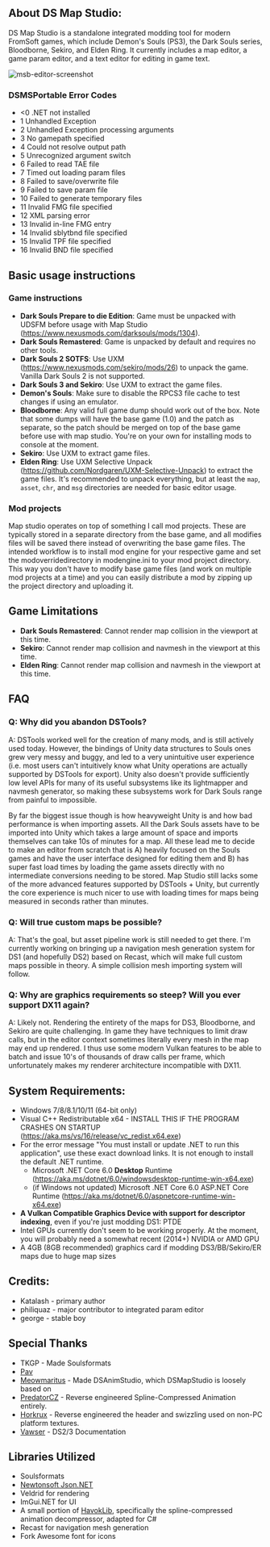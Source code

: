 ## About DS Map Studio:
DS Map Studio is a standalone integrated modding tool for modern FromSoft games, which include Demon's Souls (PS3), the Dark Souls series, Bloodborne, Sekiro, and Elden Ring. It currently includes a map editor, a game param editor, and a text editor for editing in game text.

![msb-editor-screenshot](https://user-images.githubusercontent.com/44953920/209740902-ab75c7fb-e281-4833-aeab-4c2ea41da815.png)
### DSMSPortable Error Codes
* <0 .NET not installed
* 1 Unhandled Exception
* 2 Unhandled Exception processing arguments
* 3 No gamepath specified
* 4 Could not resolve output path
* 5 Unrecognized argument switch
* 6 Failed to read TAE file
* 7 Timed out loading param files
* 8 Failed to save/overwrite file
* 9 Failed to save param file
* 10 Failed to generate temporary files
* 11 Invalid FMG file specified
* 12 XML parsing error
* 13 Invalid in-line FMG entry
* 14 Invalid sblytbnd file specified
* 15 Invalid TPF file specified
* 16 Invalid BND file specified

## Basic usage instructions
### Game instructions
* **Dark Souls Prepare to die Edition**: Game must be unpacked with UDSFM before usage with Map Studio (https://www.nexusmods.com/darksouls/mods/1304).
* **Dark Souls Remastered**: Game is unpacked by default and requires no other tools.
* **Dark Souls 2 SOTFS**: Use UXM (https://www.nexusmods.com/sekiro/mods/26) to unpack the game. Vanilla Dark Souls 2 is not supported.
* **Dark Souls 3 and Sekiro**: Use UXM to extract the game files.
* **Demon's Souls**: Make sure to disable the RPCS3 file cache to test changes if using an emulator.
* **Bloodborne**: Any valid full game dump should work out of the box. Note that some dumps will have the base game (1.0) and the patch as separate, so the patch should be merged on top of the base game before use with map studio. You're on your own for installing mods to console at the moment.
* **Sekiro**: Use UXM to extract game files.
* **Elden Ring**: Use UXM Selective Unpack (https://github.com/Nordgaren/UXM-Selective-Unpack) to extract the game files. It's recommended to unpack everything, but at least the `map`, `asset`, `chr`, and `msg` directories are needed for basic editor usage.

### Mod projects
Map studio operates on top of something I call mod projects. These are typically stored in a separate directory from the base game, and all modifies files will be saved there instead of overwriting the base game files. The intended workflow is to install mod engine for your respective game and set the modoverridedirectory in modengine.ini to your mod project directory. This way you don't have to modify base game files (and work on multiple mod projects at a time) and you can easily distribute a mod by zipping up the project directory and uploading it.

## Game Limitations
* **Dark Souls Remastered**: Cannot render map collision in the viewport at this time.
* **Sekiro**: Cannot render map collision and navmesh in the viewport at this time.
* **Elden Ring**: Cannot render map collision and navmesh in the viewport at this time.

## FAQ
### Q: Why did you abandon DSTools?
A: DSTools worked well for the creation of many mods, and is still actively used today. However, the bindings of Unity data structures to Souls ones grew very messy and buggy, and led to a very unintuitive user experience (i.e. most users can't intuitively know what Unity operations are actually supported by DSTools for export). Unity also doesn't provide sufficiently low level APIs for many of its useful subsystems like its lightmapper and navmesh generator, so making these subsystems work for Dark Souls range from painful to impossible.

By far the biggest issue though is how heavyweight Unity is and how bad performance is when importing assets. All the Dark Souls assets have to be imported into Unity which takes a large amount of space and imports themselves can take 10s of minutes for a map. All these lead me to decide to make an editor from scratch that is A) heavily focused on the Souls games and have the user interface designed for editing them and B) has super fast load times by loading the game assets directly with no intermediate conversions needing to be stored. Map Studio still lacks some of the more advanced features supported by DSTools + Unity, but currently the core experience is much nicer to use with loading times for maps being measured in seconds rather than minutes.

### Q: Will true custom maps be possible?
A: That's the goal, but asset pipeline work is still needed to get there. I'm currently working on bringing up a navigation mesh generation system for DS1 (and hopefully DS2) based on Recast, which will make full custom maps possible in theory. A simple collision mesh importing system will follow.

### Q: Why are graphics requirements so steep? Will you ever support DX11 again?
A: Likely not. Rendering the entirety of the maps for DS3, Bloodborne, and Sekiro are quite challenging. In game they have techniques to limit draw calls, but in the editor context sometimes literally every mesh in the map may end up rendered. I thus use some modern Vulkan features to be able to batch and issue 10's of thousands of draw calls per frame, which unfortunately makes my renderer architecture incompatible with DX11.

## System Requirements:
* Windows 7/8/8.1/10/11 (64-bit only)
* Visual C++ Redistributable x64 - INSTALL THIS IF THE PROGRAM CRASHES ON STARTUP (https://aka.ms/vs/16/release/vc_redist.x64.exe)
* For the error message "You must install or update .NET to run this application", use these exact download links. It is not enough to install the default .NET runtime.
  * Microsoft .NET Core 6.0 **Desktop** Runtime (https://aka.ms/dotnet/6.0/windowsdesktop-runtime-win-x64.exe)
  * (if Windows not updated) Microsoft .NET Core 6.0 ASP.NET Core Runtime (https://aka.ms/dotnet/6.0/aspnetcore-runtime-win-x64.exe)
* **A Vulkan Compatible Graphics Device with support for descriptor indexing**, even if you're just modding DS1: PTDE
* Intel GPUs currently don't seem to be working properly. At the moment, you will probably need a somewhat recent (2014+) NVIDIA or AMD GPU
* A 4GB (8GB recommended) graphics card if modding DS3/BB/Sekiro/ER maps due to huge map sizes

## Credits:
* Katalash - primary author
* philiquaz - major contributor to integrated param editor
* george - stable boy

## Special Thanks
* TKGP - Made Soulsformats
* [Pav](https://github.com/JohrnaJohrna)
* [Meowmaritus](https://github.com/meowmaritus) - Made DSAnimStudio, which DSMapStudio is loosely based on
* [PredatorCZ](https://github.com/PredatorCZ) - Reverse engineered Spline-Compressed Animation entirely.
* [Horkrux](https://github.com/horkrux) - Reverse engineered the header and swizzling used on non-PC platform textures.
* [Vawser](https://github.com/vawser) - DS2/3 Documentation

## Libraries Utilized
* Soulsformats
* [Newtonsoft Json.NET](https://www.newtonsoft.com/json)
* Veldrid for rendering
* ImGui.NET for UI
* A small portion of [HavokLib](https://github.com/PredatorCZ/HavokLib), specifically the spline-compressed animation decompressor, adapted for C#
* Recast for navigation mesh generation
* Fork Awesome font for icons

